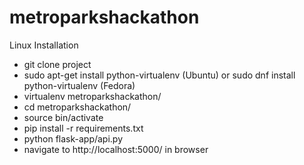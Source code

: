 # metroparkshackathon

Linux Installation
 - git clone project
 - sudo apt-get install python-virtualenv (Ubuntu)
   or
   sudo dnf install python-virtualenv (Fedora)
 - virtualenv metroparkshackathon/
 - cd metroparkshackathon/
 - source bin/activate
 - pip install -r requirements.txt
 - python flask-app/api.py
 - navigate to http://localhost:5000/ in browser


